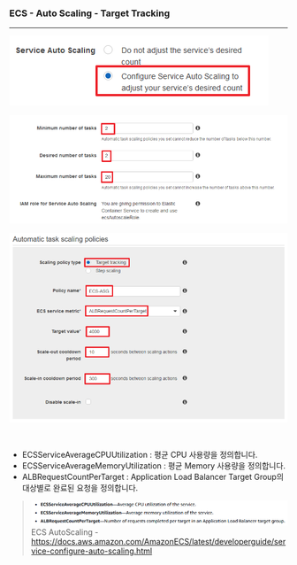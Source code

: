 ### ECS - Auto Scaling - Target Tracking
---
![Enable Service Auto Scaling](https://github.com/ondacloud/AWS/raw/main/ECS/Auto%20Scaling/Target-Tracking/img/image-1.png)

![Setting Service Auto Scaling](https://github.com/ondacloud/AWS/raw/main/ECS/Auto%20Scaling/Target-Tracking/img/image-2.png)

![Setting Service Auto Scaling](https://github.com/ondacloud/AWS/raw/main/ECS/Auto%20Scaling/Target-Tracking/img/image-3.png)

<br>

- ECSServiceAverageCPUUtilization : 평균 CPU 사용량을 정의합니다.  
- ECSServiceAverageMemoryUtilization : 평균 Memory 사용량을 정의합니다.
- ALBRequestCountPerTarget : Application Load Balancer Target Group의 대상별로 완료된 요청을 정의합니다.

> ![Service Auto Scaling](https://github.com/ondacloud/AWS/raw/main/ECS/Auto%20Scaling/Target-Tracking/img/image-4.png) <br>
ECS AutoScaling - https://docs.aws.amazon.com/AmazonECS/latest/developerguide/service-configure-auto-scaling.html
